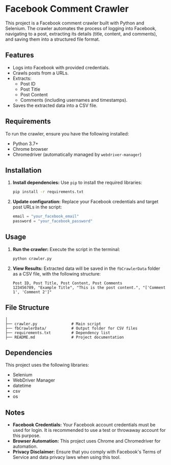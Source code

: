 # Facebook Comment Crawler

This project is a Facebook comment crawler built with Python and Selenium. The crawler automates the process of logging into Facebook, navigating to a post, extracting its details (title, content, and comments), and saving them into a structured file format.

## Features

- Logs into Facebook with provided credentials.
- Crawls posts from a URLs.
- Extracts:
  - Post ID
  - Post Title
  - Post Content
  - Comments (including usernames and timestamps).
- Saves the extracted data into a CSV file.

## Requirements

To run the crawler, ensure you have the following installed:

- Python 3.7+
- Chrome browser
- Chromedriver (automatically managed by `webdriver-manager`)

## Installation

1. **Install dependencies:**
   Use `pip` to install the required libraries:

   ```bash
   pip install -r requirements.txt
   ```

2. **Update configuration:**
   Replace your Facebook credentials and target post URLs in the script:
   ```python
   email = "your_facebook_email"
   password = "your_facebook_password"
   ```

## Usage

1. **Run the crawler:**
   Execute the script in the terminal:

   ```bash
   python crawler.py
   ```

2. **View Results:**
   Extracted data will be saved in the `fbCrawlerData` folder as a CSV file, with the following structure:
   ```csv
   Post ID, Post Title, Post Content, Post Comments
   123456789, "Example Title", "This is the post content.", "['Comment 1', 'Comment 2']"
   ```

## File Structure

```
│
├── crawler.py               # Main script
├── fbCrawlerData/           # Output folder for CSV files
├── requirements.txt         # Dependency list
├── README.md                # Project documentation
```

## Dependencies

This project uses the following libraries:

- Selenium
- WebDriver Manager
- datetime
- csv
- os

## Notes

- **Facebook Credentials:** Your Facebook account credentials must be used for login. It is recommended to use a test or throwaway account for this purpose.
- **Browser Automation:** This project uses Chrome and Chromedriver for automation.
- **Privacy Disclaimer:** Ensure that you comply with Facebook's Terms of Service and data privacy laws when using this tool.
